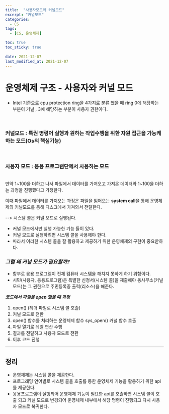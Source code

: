 ```yaml
---
title:  "사용자모드와 커널모드"
excerpt: "커널모드"
categories:
  - CS
tags:
  - [CS, 운영체제]

toc: true
toc_sticky: true
 
date: 2021-12-07
last_modified_at: 2021-12-07
---
```


# 운영체제 구조 - 사용자와 커널 모드
- Intel 기준으로 cpu protection ring을 4가지로 분류 했을 때 ring 0에 해당하는 부분이 커널 , 3에 해당하는 부분이 사용자 권한이다. 

<br>

### 커널모드 : 특권 명령어 실행과 원하는 작업수행을 위한 자원 접근을 가능케 하는 모드(Os의 핵심기능)  
<br>

### 사용자 모드 : 응용 프로그램단에서 사용하는 모드


<br>
만약 1~100을 더하고 나서 파일에서 데이터를 가져오고 가져온 데이터와 1~100을 더하는 과정을 진행했다고 가정한다.  

이때 파일에서 데이터를 가져오는 과정은 파일을 읽어오는 **system call**을 통해 운영체제의 커널모드를 통해 디스크에서 가져와서 전달한다. 

--> 시스템 콜은 커널 모드로 실행된다. 
- 커널 모드에서만 실행 가능한 기능 들이 있다. 
- 커널 모드로 실행하려면 시스템 콜을 사용해야 한다. 
 - 따라서 이러한 시스템 콜을 잘 활용하고 제공하기 위한 운영체제의 구현이 중요핟하다. 

### ***그럼 왜 커널 모드가 필요할까?***
- 함부로 응용 프로그램이 전체 컴퓨터 시스템을 해치지 못하게 하기 위함이다. 
- 시민(사용자, 응용프로그램)은 특별한 신청서(시스템 콜)을 제출해야 동사무소(커널모드)는 그 권한으로 주민등록증 출력(리소스)을 해준다. 



***코드에서 파일을 open 했을 때 과정***
1. open() (헤더 파일로 시스템 콜 호출)
2. 커널 모드로 전환
3. open() 함수를 처리하는 운영체제 함수 sys_open() 커널 함수 호출
4. 파일 열기로 레벨 연산 수행
5. 결과를 전달하고 사용자 모드로 전환
6. 이후 코드 진행 

-----------------
## 정리 
- 운영체제는 시스템 콜을 제공한다. 
- 프로그래밍 언어별로 시스템 콜을 호출를 통한 운영체제 기능을 활용하기 위한 api를 제공한다. 
- 응용프로그램이 실행되어 운영체제 기능이 필요한 api를 호출하면 시스템 콜이 호출 되고 커널 모드로 변경되어 운영체제 내부에서 해당 명령이 진행되고 다시 사용자 모드로 복귀한다. 


